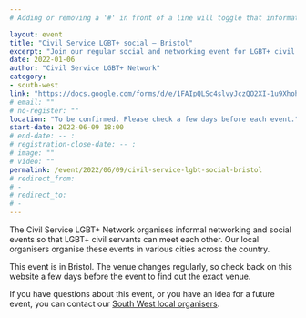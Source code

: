 ```yaml
---
# Adding or removing a '#' in front of a line will toggle that information off and on from being processed. 

layout: event
title: "Civil Service LGBT+ social – Bristol"
excerpt: "Join our regular social and networking event for LGBT+ civil servants based in and around Bristol."
date: 2022-01-06
author: "Civil Service LGBT+ Network"
category: 
- south-west
link: "https://docs.google.com/forms/d/e/1FAIpQLSc4slvyJczQO2XI-1u9XhohyxgtXePV8MYCpIByg7KlthmBmA/viewform?usp=sf_link"
# email: ""
# no-register: ""
location: "To be confirmed. Please check a few days before each event."
start-date: 2022-06-09 18:00
# end-date: -- :
# registration-close-date: -- :
# image: ""
# video: ""
permalink: /event/2022/06/09/civil-service-lgbt-social-bristol
# redirect_from: 
# - 
# redirect_to: 
# - 
---
```


The Civil Service LGBT+ Network organises informal networking and social events so that LGBT+ civil servants can meet each other. Our local organisers organise these events in various cities across the country.

This event is in Bristol. The venue changes regularly, so check back on this website a few days before the event to find out the exact venue.

If you have questions about this event, or you have an idea for a future event, you can contact our [South West local organisers](/team).
